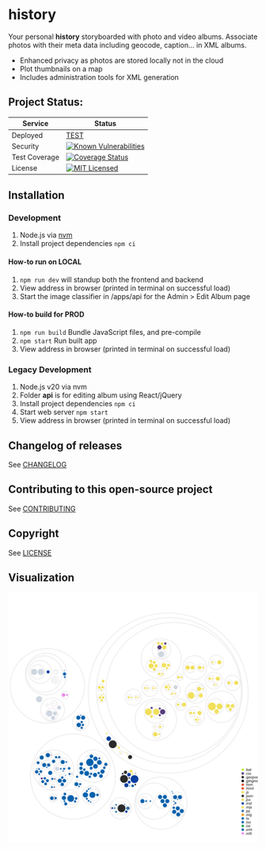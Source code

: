# history

Your personal **history** storyboarded with photo and video albums. Associate photos with their meta data including geocode, caption... in XML albums.
* Enhanced privacy as photos are stored locally not in the cloud
* Plot thumbnails on a map
* Includes administration tools for XML generation

## Project Status:
| Service | Status |
|---|---|
| Deployed | [TEST](https://history.domaindesign.ca/) |
| Security | [![Known Vulnerabilities](https://snyk.io/test/github/danactive/history/badge.svg)](https://app.snyk.io/org/danactive/project/ca45a886-fc61-402f-9cd1-69bf22b35f24) |
| Test Coverage | [![Coverage Status](https://coveralls.io/repos/github/danactive/history/badge.svg?branch=master)](https://coveralls.io/github/danactive/history?branch=master) |
| License | [![MIT Licensed](http://img.shields.io/badge/license-MIT-blue.svg?style=flat-square)](http://opensource.org/licenses/MIT) |

## Installation

### Development
1. Node.js via [nvm](https://github.com/nvm-sh/nvm)
1. Install project dependencies `npm ci`

#### How-to run on LOCAL
1. `npm run dev` will standup both the frontend and backend
1. View address in browser (printed in terminal on successful load)
1. Start the image classifier in /apps/api for the Admin > Edit Album page

#### How-to build for PROD
1. `npm run build` Bundle JavaScript files, and pre-compile
1. `npm start` Run built app
1. View address in browser (printed in terminal on successful load)

### Legacy Development
1. Node.js v20 via nvm
1. Folder **api** is for editing album using React/jQuery
1. Install project dependencies `npm ci`
1. Start web server `npm start`
1. View address in browser (printed in terminal on successful load)

## Changelog of releases
See [CHANGELOG](CHANGELOG.md)

## Contributing to this open-source project
See [CONTRIBUTING](api/CONTRIBUTING.md)

## Copyright
See [LICENSE](LICENSE)

## Visualization
![Visualization of the codebase](./diagram.svg)
